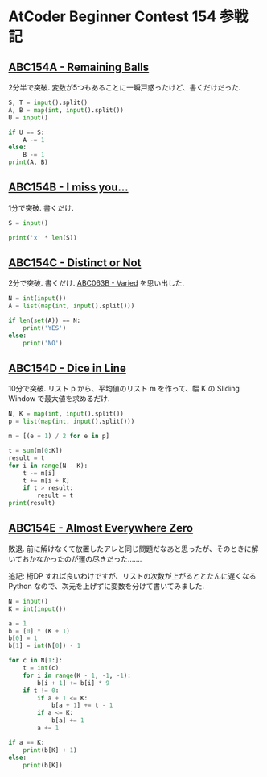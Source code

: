 # AtCoder Beginner Contest 154 参戦記

## [ABC154A - Remaining Balls](https://atcoder.jp/contests/abc154/tasks/abc154_a)

2分半で突破. 変数が5つもあることに一瞬戸惑ったけど、書くだけだった.

```python
S, T = input().split()
A, B = map(int, input().split())
U = input()

if U == S:
    A -= 1
else:
    B -= 1
print(A, B)
```

## [ABC154B - I miss you...](https://atcoder.jp/contests/abc154/tasks/abc154_b)

1分で突破. 書くだけ.

```python
S = input()

print('x' * len(S))
```

## [ABC154C - Distinct or Not](https://atcoder.jp/contests/abc154/tasks/abc154_c)

2分で突破. 書くだけ. [ABC063B - Varied](https://atcoder.jp/contests/abc063/tasks/abc063_b) を思い出した.

```python
N = int(input())
A = list(map(int, input().split()))

if len(set(A)) == N:
    print('YES')
else:
    print('NO')
```

## [ABC154D - Dice in Line](https://atcoder.jp/contests/abc154/tasks/abc154_d)

10分で突破. リスト p から、平均値のリスト m を作って、幅 K の Sliding Window で最大値を求めるだけ.

```python
N, K = map(int, input().split())
p = list(map(int, input().split()))

m = [(e + 1) / 2 for e in p]

t = sum(m[0:K])
result = t
for i in range(N - K):
    t -= m[i]
    t += m[i + K]
    if t > result:
        result = t
print(result)
```

## [ABC154E - Almost Everywhere Zero](https://atcoder.jp/contests/abc154/tasks/abc154_e)

敗退. 前に解けなくて放置したアレと同じ問題だなあと思ったが、そのときに解いておかなかったのが運の尽きだった…….

追記: 桁DP すれば良いわけですが、リストの次数が上がるととたんに遅くなる Python なので、次元を上げずに変数を分けて書いてみました.

```python
N = input()
K = int(input())

a = 1
b = [0] * (K + 1)
b[0] = 1
b[1] = int(N[0]) - 1

for c in N[1:]:
    t = int(c)
    for i in range(K - 1, -1, -1):
        b[i + 1] += b[i] * 9
    if t != 0:
        if a + 1 <= K:
            b[a + 1] += t - 1
        if a <= K:
            b[a] += 1
        a += 1

if a == K:
    print(b[K] + 1)
else:
    print(b[K])
```
